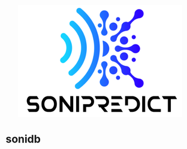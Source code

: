 <p align="center">
  <img src="https://github.com/TineGlaubitz/sonipredict/raw/main/docs/source/figs/logo.png" height="300">
</p>


# sonidb
